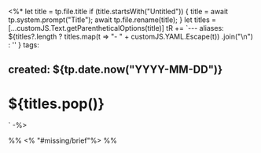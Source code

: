 <%* let title = tp.file.title
  if (title.startsWith("Untitled")) {
    title = await tp.system.prompt("Title");
    await tp.file.rename(title);
  }
  let titles =
	[...customJS.Text.getParentheticalOptions(title)]
tR += `---
aliases:
${titles?.length
	? titles.map(t => "- " + customJS.YAML.Escape(t))
		.join("\n")
	: ''
}
tags:

created: ${tp.date.now("YYYY-MM-DD")}
---
# ${titles.pop()}
` -%>

%% <% "#missing/brief"%> %%
